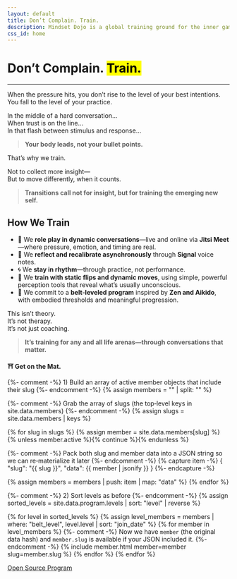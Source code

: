 ```yaml
---
layout: default
title: Don’t Complain. Train.
description: Mindset Dojo is a global training ground for the inner game of presence, leadership, and emotional clarity. For conversations that matter—across all life arenas.
css_id: home
---
```


<h1>Don’t Complain. <mark>Train.</mark></h1>
<hr>

<p>When the pressure hits, you don’t rise to the level of your best intentions.<br>
You fall to the level of your practice.</p>

<p>In the middle of a hard conversation…<br>
When trust is on the line…<br>
In that flash between stimulus and response…</p>

<blockquote><strong>Your body leads, not your bullet points.</strong></blockquote>

<p>That’s why we train.</p>

<p>Not to collect more insight—<br>
But to move differently, when it counts.</p>

<blockquote><strong>Transitions call not for insight, but for training the emerging new self.</strong></blockquote>

<h2>How We Train</h2>
<ul>
  <li>🥋 We <strong>role play in dynamic conversations</strong>—live and online via <strong>Jitsi Meet</strong>—where pressure, emotion, and timing are real.</li>
  <li>🔁 We <strong>reflect and recalibrate asynchronously</strong> through <strong>Signal</strong> voice notes.</li>
  <li>🌀 We <strong>stay in rhythm</strong>—through practice, not performance.</li>
  <li>🧭 We <strong>train with static flips and dynamic moves</strong>, using simple, powerful perception tools that reveal what’s usually unconscious.</li>
  <li>🎯 We commit to a <strong>belt-leveled program</strong> inspired by <strong>Zen and Aikido</strong>, with embodied thresholds and meaningful progression.</li>
</ul>

<p>This isn’t theory.<br>
It’s not therapy.<br>
It’s not just coaching.</p>

<blockquote><strong>It’s training for any and all life arenas—through conversations that matter.</strong></blockquote>

<p><strong>⛩️ Get on the Mat.</strong></p>

<div class="md-members">
{%- comment -%}
  1) Build an array of active member objects that include their slug
{%- endcomment -%}
{% assign members = "" | split: "" %}

{%- comment -%}
  Grab the array of slugs (the top‑level keys in site.data.members)
{%- endcomment -%}
{% assign slugs = site.data.members | keys %}

{% for slug in slugs %}
  {% assign member = site.data.members[slug] %}
  {% unless member.active %}{% continue %}{% endunless %}

  {%- comment -%}
    Pack both slug and member data into a JSON string so we can re‑materialize it later
  {%- endcomment -%}
  {% capture item -%}
    {
      "slug": "{{ slug }}",
      "data": {{ member | jsonify }}
    }
  {%- endcapture -%}

  {% assign members = members | push: item | map: "data" %}
{% endfor %}

{%- comment -%}
  2) Sort levels as before
{%- endcomment -%}
{% assign sorted_levels = site.data.program.levels | sort: "level" | reverse %}

{% for level in sorted_levels %}
  {% assign level_members = members 
       | where: "belt_level", level.level 
       | sort: "join_date" %}
  {% for member in level_members %}
    {%- comment -%}
      Now we have `member` (the original data hash) and
      `member.slug` is available if your JSON included it.
    {%- endcomment -%}
    {% include member.html member=member slug=member.slug %}
  {% endfor %}
{% endfor %}

</div>

<div class="md-cta-group">
    <a href="./program">Open Source Program</a>
</div>
